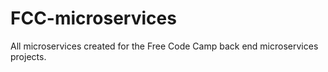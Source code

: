 # FCC-microservices

All microservices created for the Free Code Camp back end microservices projects.